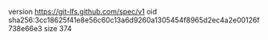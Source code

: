 version https://git-lfs.github.com/spec/v1
oid sha256:3cc18625f41e8e56c60c13a6d9260a1305454f8965d2ec4a2e00126f738e66e3
size 374
